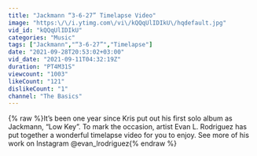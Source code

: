 ```yaml
---
title: "Jackmann “3-6-27” Timelapse Video"
image: "https:\/\/i.ytimg.com\/vi\/kQQqUlIDIkU\/hqdefault.jpg"
vid_id: "kQQqUlIDIkU"
categories: "Music"
tags: ["Jackmann","“3-6-27”","Timelapse"]
date: "2021-09-28T20:53:02+03:00"
vid_date: "2021-09-11T04:32:19Z"
duration: "PT4M31S"
viewcount: "1003"
likeCount: "121"
dislikeCount: "1"
channel: "The Basics"
---
```

{% raw %}It’s been one year since Kris put out his first solo album as Jackmann, “Low Key”. To mark the occasion, artist Evan L. Rodriguez has put together a wonderful timelapse video for you to enjoy. See more of his work on Instagram @evan_lrodriguez{% endraw %}

